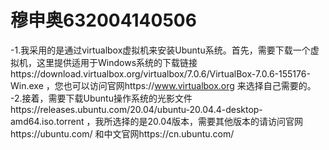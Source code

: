 # 穆申奥632004140506
-1.我采用的是通过virtualbox虚拟机来安装Ubuntu系统。首先，需要下载一个虚拟机，这里提供适用于Windows系统的下载链接https://download.virtualbox.org/virtualbox/7.0.6/VirtualBox-7.0.6-155176-Win.exe ，您也可以访问官网https://www.virtualbox.org 来选择自己需要的。
-2.接着，需要下载Ubuntu操作系统的光影文件https://releases.ubuntu.com/20.04/ubuntu-20.04.4-desktop-amd64.iso.torrent ，我所选择的是20.04版本，需要其他版本的请访问官网https://ubuntu.com/ 和中文官网https://cn.ubuntu.com/
